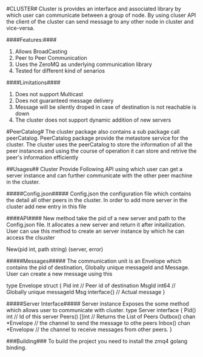 #CLUSTER#
Cluster is provides an interface and associated library by which user can communicate between a group of node. By using cluser API the client of the cluster can send message to any other node in cluster and vice-versa. 

####Features:#### 
1. Allows BroadCasting
2. Peer to Peer Communication
3. Uses the ZeroMQ as underlying communication library
4. Tested for different kind of senarios

####Limitations####
1. Does not support  Multicast
2. Does not guaranteed message delivery
3. Message will be silently droped in case of destination is not reachable is down
4. The cluster does not support dynamic addition of new servers

#PeerCatalog#
The cluster package also contains a sub package call peerCatalog. PeerCatalog package provide the metastore service for the cluster. The cluster uses the peerCatalog to store the information of all the peer instances and using the course of operation it can store and retrive the peer's information efficiently 

##Usages##
Cluster Provide Following API using which user can get a server instance and can further communicate with the other peer machine in the cluster.

#####Config.json#####
Config.json the configuration file which contains the detail all other peers in the cluster. In order to add more server in the cluster add new entry in this file

####API####
New method take the pid of a new server and path to the Config.json file. It allocates a new server and return it after initailization. User can use this method to create an server instance by which he can access the clsuster

New(pid int, path string) (server, error) 


#####Messages#####
The communication unit is an Envelope which contains the pid of destination, Globally unique messageId and Message. User can create a new message using this
    

type Envelope struct {
	Pid int // Peer id of destination
        MsgId int64 // Globally unique messageId
        Msg interface{} // Actual message 
}


#####Server Interface#####
Server instance Exposes the some method which allows user to communicate with cluster. 
type Server interface {
        Pid() int	// Id of this server
        Peers() []int   // Returns the List of Peers
        Outbox() chan *Envelope // the channel to send the message to othe peers
        Inbox() chan *Envelopw // the channel to receive messages from other peers.
}

###Building###
To build the project you need to install the zmq4 golang binding.







